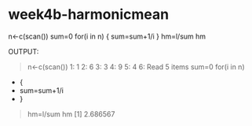 # week4b-harmonicmean
n<-c(scan())
sum=0
for(i in n)
{
  sum=sum+1/i
}
hm=l/sum
hm


OUTPUT:
> n<-c(scan())
1: 1
2: 6
3: 3
4: 9
5: 4
6: 
Read 5 items
> sum=0
> for(i in n)
+ {
+   sum=sum+1/i
+ }
> hm=l/sum
> hm
[1] 2.686567
> 

